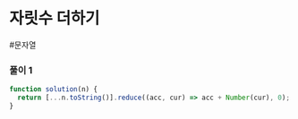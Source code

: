 # 자릿수 더하기

#문자열

### 풀이 1

```js
function solution(n) {
  return [...n.toString()].reduce((acc, cur) => acc + Number(cur), 0);
}
```
